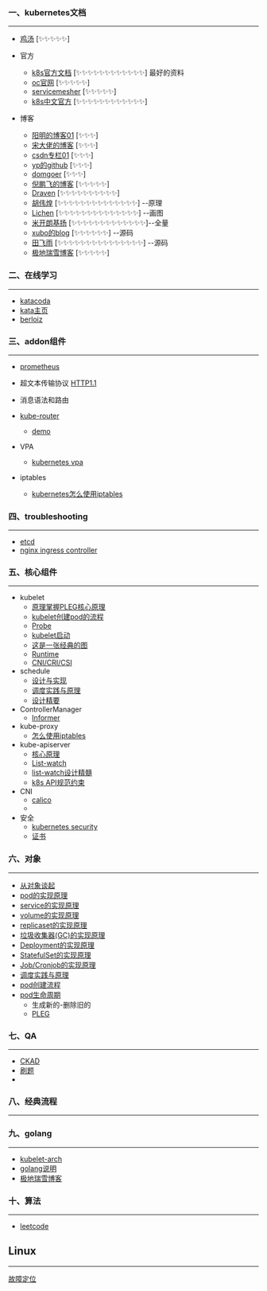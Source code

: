 ### 一、kubernetes文档

***

* [鸡汤](https://fuckcloudnative.io/talent-is-overrated/)                           [✨✨✨✨✨]

* 官方
  * [k8s官方文档](https://kubernetes.io/zh/docs/reference/)       [✨✨✨✨✨✨✨✨✨✨✨✨]   最好的资料
  * [oc官网](https://www.openshift.com/blog/tag/kubernetes/page/7)                [✨✨✨✨✨]
  * [servicemesher](https://www.servicemesher.com/)    [✨✨✨✨✨]
  * [k8s中文官方](https://www.kubernetes.org.cn)        [✨✨✨✨✨✨✨✨✨✨✨✨]
* 博客

   * [阳明的博客01](https://www.qikqiak.com/)    [✨✨✨]
   * [宋大佬的博客](https://jimmysong.io/kubernetes-handbook/guide/using-etcdctl-to-access-kubernetes-data.html)    [✨✨✨]
   * [csdn专栏01](https://blog.csdn.net/bbwangj/category_7918969.html)       [✨✨✨]
   * [yp的github](https://github.com/yangpeng14/DevOps/blob/master/README.md)        [✨✨✨]
   * [domgoer](https://blog.domgoer.io/)           [✨✨✨]
   * [倪鹏飞的博客](https://github.com/feiskyer/kubernetes-handbook)    [✨✨✨✨✨]
   * [Draven](https://draveness.me)               [✨✨✨✨✨✨✨✨✨✨]
   * [胡伟煌](https://www.huweihuang.com/tags/)                [✨✨✨✨✨✨✨✨✨✨✨✨✨✨] --原理
   * [Lichen](http://ljchen.net)               [✨✨✨✨✨✨✨✨✨✨✨✨✨✨] --画图
   * [米开朗基扬](https://fuckcloudnative.io/tags/kubernetes/)        [✨✨✨✨✨✨✨✨✨✨✨✨✨]--全量
   * [xubo的blog](http://blog.xbblfz.site/)        [✨✨✨✨✨✨] --源码
   * [田飞雨](https://blog.tianfeiyu.com/archives/)                [✨✨✨✨✨✨✨✨✨✨✨✨✨✨✨] --源码
   * [极地瑞雪博客](https://docs.lvrui.io)     [✨✨✨✨✨]

### 二、在线学习

***

* [katacoda](https://www.katacoda.com/)
* [kata主页](https://www.katacoda.com/xiehz)
* [berloiz](https://docs.berlioz.cloud/installation/mac/)

### 三、addon组件

***

* [prometheus](https://github.com/yunlzheng/prometheus-book)

* 超文本传输协议 [HTTP1.1](https://tools.ietf.org/html/rfc7230#section-5.4)
  
* 消息语法和路由
  
* [kube-router](https://fuckcloudnative.io/posts/kube-router/)

  * [demo](https://asciinema.org/a/120312)

* VPA

  * [kubernetes vpa](https://tencentcloudcontainerteam.github.io/2019/04/30/kubernetes-vpa/)

* iptables

  * [kubernetes怎么使用iptables](http://www.dbsnake.net/how-kubernetes-use-iptables.html)

  

### 四、troubleshooting

***

* [etcd](https://mp.weixin.qq.com/s/qittYHY2GUwhFtvsRDaIAQ)
* [nginx ingress controller](https://kubernetes.github.io/ingress-nginx/troubleshooting/)



### 五、核心组件

***

* kubelet
  * [原理掌握PLEG核心原理](https://www.liangzl.com/get-article-detail-27063.html)
  * [kubelet创建pod的流程](https://www.jianshu.com/p/5e0c9d1dbe95)
  * [Probe](http://ljchen.net/2018/11/16/kubelet的probe流程分析/)
  * [kubelet启动](http://blog.xbblfz.site/2018/10/12/Kubelet%E5%90%AF%E5%8A%A8%E5%8F%8A%E5%AF%B9Docker%E5%AE%B9%E5%99%A8%E7%AE%A1%E7%90%86%E6%BA%90%E7%A0%81%E5%88%86%E6%9E%90/)
  * [这是一张经典的图](https://www.kubernetes.org.cn/3625.html?spm=a2c4e.10696291.0.0.6d5519a4sZNk6s)
  * [Runtime](http://ljchen.net/2018/11/11/kubelet运行时介绍/) 
  * [CNI/CRI/CSI](https://www.do1618.com/archives/1621/kubelet-pod-创建之-cri-和-cni-源码剖析/)
* schedule
  * [设计与实现](https://www.bilibili.com/video/BV1N7411w7M9?from=search&seid=793542453529148615)
  * [调度实践与原理](http://dockone.io/article/2885)
  * [设计精要](https://draveness.me/system-design-scheduler/)
* ControllerManager
  * [Informer](https://blog.tianfeiyu.com/2019/05/17/client-go_informer/ ) 
* kube-proxy
  * [怎么使用iptables](http://www.dbsnake.net/how-kubernetes-use-iptables.html)
* kube-apiserver
  * [核心原理](https://blog.csdn.net/huwh_/article/details/75675706)
  * [List-watch](https://www.kubernetes.org.cn/174.html)
  * [list-watch设计精髓](http://wsfdl.com/kubernetes/2019/01/10/list_watch_in_k8s.html)
  * [k8s API规范约束](http://blog.xbblfz.site/2018/10/11/K8S_API%E8%A7%84%E8%8C%83%E7%BA%A6%E6%9D%9F/)
* CNI
  * [calico](https://www.lijiaocn.com/%E9%A1%B9%E7%9B%AE/2017/04/11/calico-usage.html)
  * 
* 安全
  * [kubernetes security](https://kubernetes-security.info/)
  * [证书](https://www.kubernetes.org.cn/2540.html)

### 六、对象

***

* [从对象谈起](https://draveness.me/kubernetes-object-intro/)
* [pod的实现原理](https://draveness.me/kubernetes-pod/)
* [service的实现原理](https://draveness.me/kubernetes-service/)
* [volume的实现原理](https://draveness.me/kubernetes-volume/)
* [replicaset的实现原理](https://draveness.me/kubernetes-replicaset/)
* [垃圾收集器(GC)的实现原理](https://draveness.me/kubernetes-garbage-collector/)
* [Deployment的实现原理](https://draveness.me/kubernetes-deployment/)
* [StatefulSet的实现原理](https://draveness.me/kubernetes-statefulset/)
* [Job/Cronjob的实现原理](https://draveness.me/kubernetes-job-cronjob/)
* [调度实践与原理](http://dockone.io/article/2885)
* [pod创建流程](http://likakuli.com/post/2019/08/05/pod_create/)
* [pod生命周期](https://fuckcloudnative.io/posts/pods-life/)
  * 生成新的-删除旧的
  * [PLEG](https://www.lagou.com/lgeduarticle/98400.html)

### 七、QA

***

* [CKAD](https://www.cnblogs.com/redmoon/p/12050311.html)
* [刷题](https://my.oschina.net/liabio)
* 

### 八、经典流程

***



### 九、golang

***

* [kubelet-arch](http://ljchen.net/2018/10/28/kubelet%E6%BA%90%E7%A0%81%E6%9E%B6%E6%9E%84%E7%AE%80%E4%BB%8B/)
* [golang说明](https://www.lijiaocn.com/go-detail/)
* [极地瑞雪博客](https://docs.lvrui.io/)



### 十、算法

***

* [leetcode](http://blog.xbblfz.site/2018/05/14/LeetCode%E5%88%B7%E9%A2%98%E6%80%9D%E8%B7%AF/#leetcode189)



## Linux

***

[故障定位](http://arthurchiao.art/index.html)
